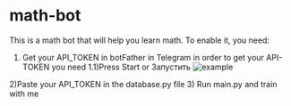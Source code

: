 # math-bot
This is a math bot that will help you learn math. To enable it, you need: 
1) Get your API_TOKEN in botFather in Telegram in order to get your API-TOKEN you need
1.1)Press Start or Запустить
![example]([https://github.com/{username}/{repository}/raw/{branch}/{path}/image.png](https://github.com/dalxxwq/math-bot/blob/main/%D0%97%D0%BD%D1%96%D0%BC%D0%BE%D0%BA%20%D0%B5%D0%BA%D1%80%D0%B0%D0%BD%D0%B0%202024-07-15%20112832.png))









2)Paste your API_TOKEN in the database.py file
3) Run main.py and train with me
